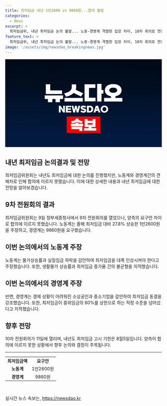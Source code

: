 ```yaml
---
title: 최저임금 내년 1만2600 vs 9860원...합의 불발
categories:
  - News
excerpt: >
  최저임금위, 내년 최저임금 논의 불발... 노동-경영계 격렬한 입장 차이, 10차 회의로 연장
feature_text: >
  최저임금위, 내년 최저임금 논의 불발... 노동-경영계 격렬한 입장 차이, 10차 회의로 연장
image: '/assets/img/newsdao_breakingnews.jpg'
---
```


<p><img src="/assets/img/newsdao_breakingnews.jpg" alt="firstkoreanews 속보" /></p>

<h2 data-ke-size="size26"><b>내년 최저임금 논의결과 및 전망</b></h2>

<p data-ke-size="size16">최저임금위원회는 내년도 최저임금에 대한 논의를 진행했지만, 노동계와 경영계간의 견해차로 인해 합의에 이르지 못했습니다. 이에 대한 상세한 내용과 내년 최저임금에 대한 전망을 알아보겠습니다.</p>

<h2 data-ke-size="size24"><b>9차 전원회의 결과</b></h2>

<p data-ke-size="size16">최저임금위원회는 9일 정부세종청사에서 9차 전원회의를 열었으나, 양측의 요구안 차이로 합의에 이르지 못했습니다. 노동계는 올해 최저임금 대비 27.8% 상승한 1만2600원을 주장하고, 경영계는 9860원을 요구했습니다. </p>

<h2 data-ke-size="size24"><b>이번 논의에서의 노동계 주장</b></h2>

<p data-ke-size="size16">노동계는 물가상승률과 실질임금 하락을 감안하여 최저임금을 대폭 인상시켜야 한다고 주장했습니다. 또한, 생활물가 상승률과 최저임금 증가율 간의 불균형을 지적했습니다.</p>

<h2 data-ke-size="size24"><b>이번 논의에서의 경영계 주장</b></h2>

<p data-ke-size="size16">반면, 경영계는 경제 상황이 어려워진 소상공인과 중소기업을 감안하여 최저임금 동결을 강조했습니다. 또한, 최저임금이 중위임금의 60%를 상한으로 하는 적정 수준을 넘어섰다고 지적했습니다.</p>

<h2 data-ke-size="size24"><b>향후 전망</b></h2>

<p data-ke-size="size16">10차 전원회의가 11일에 열리며, 내년도 최저임금 고시 기한은 8월5일입니다. 양측이 합의에 이르지 못한 상황에서 향후 논의와 결정이 주목됩니다.</p>

<hr data-ke-align="center">

<table>
    <tbody>
    <tr>
        <td style="text-align: center; height: 17px;"><b>최저임금액</b></td>
        <td style="text-align: center; height: 17px;"><b>요구안</b></td>
    </tr>
    <tr>
        <td style="text-align: center; height: 17px;"><b>노동계</b></td>
        <td style="text-align: center; height: 17px;">1만2600원</td>
    </tr>
    <tr>
        <td style="text-align: center; height: 17px;"><b>경영계</b></td>
        <td style="text-align: center; height: 17px;">9860원</td>
    </tr>
    </tbody>
</table>

<p data-ke-size="size16">&nbsp;</p>
실시간 뉴스 속보는, <a href="https://newsdao.kr" rel="dofollow">https://newsdao.kr</a>


